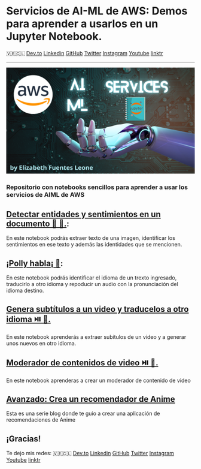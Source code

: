 # Servicios de AI-ML de AWS: Demos para aprender a usarlos en un Jupyter Notebook.
🇻🇪🇨🇱 [Dev.to](https://dev.to/elizabethfuentes12) [Linkedin](https://www.linkedin.com/in/lizfue/) [GitHub](https://github.com/elizabethfuentes12/) [Twitter](https://twitter.com/elizabethfue12) [Instagram](https://www.instagram.com/elifue.tech) [Youtube](https://www.youtube.com/channel/UCr0Gnc-t30m4xyrvsQpNp2Q)
[linktr](https://linktr.ee/elizabethfuentesleone)

----

![Diagram translator chatbot app"](images/portada.png)

### Repositorio con notebooks sencillos para aprender a usar los servicios de AIML de AWS

## [Detectar entidades y sentimientos en un documento 🔎 📄.](https://github.com/elizabethfuentes12/aws-aiml-demo/blob/main/notebooks/detecting-entities-and-sentiment-from-a-document.ipynb):
En este notebook podrás extraer texto de una imagen, identificar los sentimientos en ese texto y además las identidades que se mencionen. 

## [¡Polly habla¡ 🦜](https://github.com/elizabethfuentes12/aws-aiml-demo/blob/main/notebooks/amazon_translate_polly.ipynb):
En este notebook podrás identificar el idioma de un trexto ingresado, traducirlo a otro idioma y repoducir un audio con la pronunciación del idioma destino. 

## [Genera subtítulos a un video y traducelos a otro idioma ⏯️ 🍿.](https://github.com/elizabethfuentes12/aws-aiml-demo/blob/main/notebooks/crea_subtitulos.ipynb)
En este notebook aprenderás a extraer subitulos de un video y a generar unos nuevos en otro idioma. 

## [Moderador de contenidos de video ⏯️ 🔫.](https://github.com/elizabethfuentes12/aws-aiml-demo/blob/main/notebooks/moderador_contenido.ipynb)
En este notebook aprenderas a crear un moderador de contenido de video

## [Avanzado: Crea un recomendador de Anime](https://aws.amazon.com/es/blogs/aws-spanish/como-crear-un-modelo-de-recomendacion-basado-en-machine-learning/)
Esta es una serie blog donde te guio a crear una aplicación de recomendaciones de Anime

## ¡Gracias!

Te dejo mis redes: 
🇻🇪🇨🇱 [Dev.to](https://dev.to/elizabethfuentes12) [Linkedin](https://www.linkedin.com/in/lizfue/) [GitHub](https://github.com/elizabethfuentes12/) [Twitter](https://twitter.com/elizabethfue12) [Instagram](https://www.instagram.com/elifue.tech) [Youtube](https://www.youtube.com/channel/UCr0Gnc-t30m4xyrvsQpNp2Q)
[linktr](https://linktr.ee/elizabethfuentesleone)